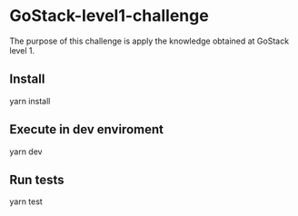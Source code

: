# GoStack-level1-challenge
The purpose of this challenge is apply the knowledge obtained at GoStack level 1.

## Install
yarn install

## Execute in dev enviroment
yarn dev

## Run tests
yarn test
